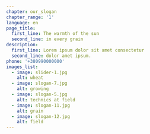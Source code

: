 ```yaml
---
chapter: our_slogan
chapter_range: '1'
language: en
page_title:
  first_line: The warmth of the sun
  second_line: in every grain
description:
  first_line: Lorem ipsum dolor sit amet consectetur
  second_line: dolor amet ipsum.
phone: '+380990000000'
images_list:
  - image: slider-1.jpg
    alt: wheat
  - image: slogan-7.jpg
    alt: growing
  - image: slogan-5.jpg
    alt: technics at field
  - image: slogan-11.jpg
    alt: grain
  - image: slogan-12.jpg
    alt: field
---
```

